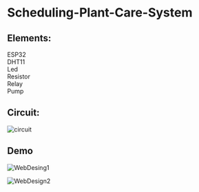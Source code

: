 # Scheduling-Plant-Care-System
## Elements:
  ESP32  
  DHT11  
  Led  
  Resistor  
  Relay  
  Pump
## Circuit:
![circuit](https://github.com/user-attachments/assets/c1bdb6d7-40fd-4963-aebf-b78799d1e9a9)
## Demo
![WebDesing1](https://github.com/user-attachments/assets/baf20475-e672-49fa-8c21-8c3f64bea449)

![WebDesign2](https://github.com/user-attachments/assets/d3f64167-87f7-4213-8951-e92fdda9d1d2)
